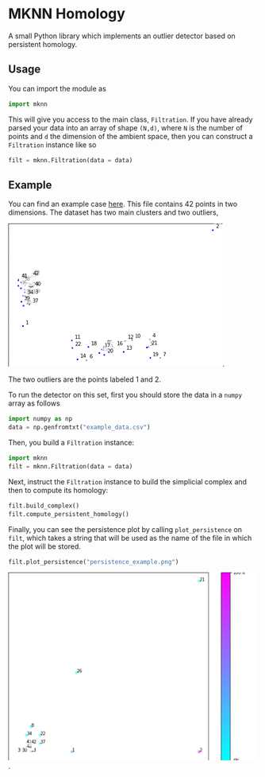 # MKNN Homology
A small Python library which implements an outlier detector based on persistent homology. 

## Usage
You can import the module as
```python
import mknn
```
This will give you access to the main class, `Filtration`. If you have already
parsed your data into an array of shape `(N,d)`, where `N` is the number of points and `d` the dimension of the ambient space, then you can construct a `Filtration` instance like so
```python
filt = mknn.Filtration(data = data)
```

## Example
You can find an example case [here](example/example_data.csv). This file
contains 42 points in two dimensions. The dataset has two main clusters and two
outliers,

![Example clusters](example/clusters_example.png).

The two outliers are the points labeled 1 and 2. 

To run the detector on this set, first you should store the data in a `numpy` array as follows
```python
import numpy as np
data = np.genfromtxt("example_data.csv")
```
Then, you build a `Filtration` instance:
```python
import mknn
filt = mknn.Filtration(data = data)
```
Next, instruct the `Filtration` instance to build the simplicial complex and
then to compute its homology:
```python
filt.build_complex()
filt.compute_persistent_homology()
```
Finally, you can see the persistence plot by calling `plot_persistence` on
`filt`, which takes a string that will be used as the name of the file in which
the plot will be stored.
```python
filt.plot_persistence("persistence_example.png")
```

![Example persistence](example/persistence_example.png).


